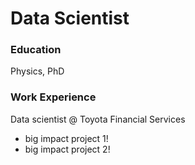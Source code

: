 # Data Scientist 

### Education 
Physics, PhD

### Work Experience 
Data scientist @ Toyota Financial Services 
- big impact project 1!
- big impact project 2!
